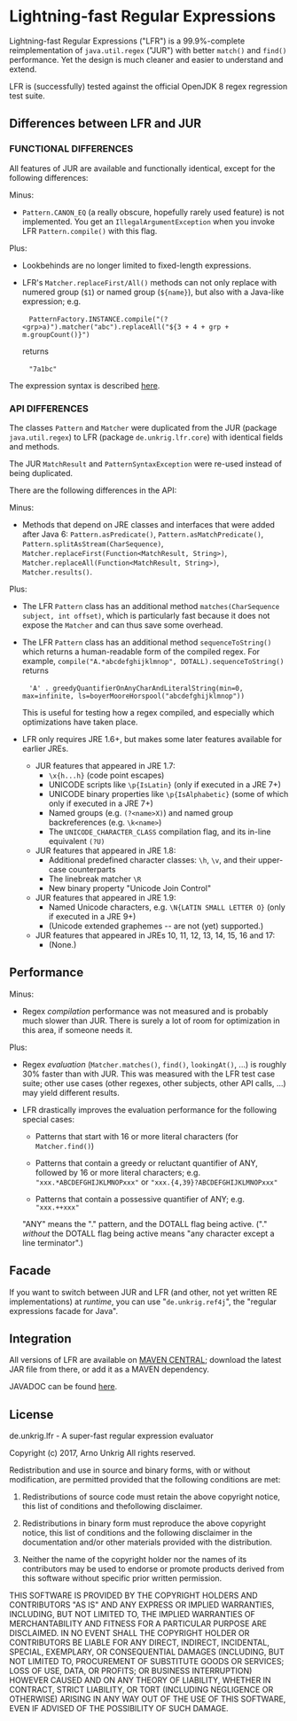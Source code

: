 # Lightning-fast Regular Expressions

Lightning-fast Regular Expressions ("LFR") is a 99.9%-complete reimplementation of `java.util.regex` ("JUR") with better `match()` and `find()` performance. Yet the design is much cleaner and easier to understand and extend.

LFR is (successfully) tested against the official OpenJDK 8 regex regression test suite.

## Differences between LFR and JUR
  
### FUNCTIONAL DIFFERENCES
  
All features of JUR are available and functionally identical, except for the following differences:

Minus:

* `Pattern.CANON_EQ` (a really obscure, hopefully rarely used feature) is not implemented. You get an `IllegalArgumentException` when you invoke LFR `Pattern.compile()` with this flag.

Plus:

* Lookbehinds are no longer limited to fixed-length expressions.

* LFR's `Matcher.replaceFirst/All()` methods can not only replace with numered group (`$1`) or named group (`${name}`), but also with a Java-like expression; e.g.

  &nbsp;&nbsp;&nbsp;`PatternFactory.INSTANCE.compile("(?<grp>a)").matcher("abc").replaceAll("${3 + 4 + grp + m.groupCount()}")`

  returns

  &nbsp;&nbsp;&nbsp;`"7a1bc"`

The expression syntax is described [here](https://aunkrig.github.io/lfr/apidocs/de/unkrig/lfr/core/Matcher.html#compileReplacement-java.lang.String-).

### API DIFFERENCES

The classes `Pattern` and `Matcher` were duplicated from the JUR (package `java.util.regex`) to LFR (package `de.unkrig.lfr.core`) with identical fields and methods.

The JUR `MatchResult` and `PatternSyntaxException` were re-used instead of being duplicated.

There are the following differences in the API:

Minus:

* Methods that depend on JRE classes and interfaces that were added after Java 6: `Pattern.asPredicate()`, `Pattern.asMatchPredicate()`, `Pattern.splitAsStream(CharSequence)`, `Matcher.replaceFirst(Function<MatchResult, String>)`, `Matcher.replaceAll(Function<MatchResult, String>)`, `Matcher.results()`.

Plus:

* The LFR `Pattern` class has an additional method `matches(CharSequence subject, int offset)`, which is particularly fast because it does not expose the `Matcher` and can thus save some overhead.

* The LFR `Pattern` class has an additional method `sequenceToString()` which returns a human-readable form of the compiled regex. For example, `compile("A.*abcdefghijklmnop", DOTALL).sequenceToString()` returns

  &nbsp;&nbsp;&nbsp;`'A' . greedyQuantifierOnAnyCharAndLiteralString(min=0, max=infinite, ls=boyerMooreHorspool("abcdefghijklmnop"))`
  
  This is useful for testing how a regex compiled, and especially which optimizations have taken place.

* LFR only requires JRE 1.6+, but makes some later features available for earlier JREs.
  * JUR features that appeared in JRE 1.7:
    * `\x{h...h}` (code point escapes)
    * UNICODE scripts like `\p{IsLatin}` (only if executed in a JRE 7+)
    * UNICODE binary properties like `\p{IsAlphabetic}` (some of which only if executed in a JRE 7+)
    * Named groups (e.g. `(?<name>X)`) and named group backreferences (e.g. `\k<name>`)
    * The `UNICODE_CHARACTER_CLASS` compilation flag, and its in-line equivalent `(?U)`
  * JUR features that appeared in JRE 1.8:
    * Additional predefined character classes: `\h`, `\v`, and their upper-case counterparts
    * The linebreak matcher `\R`
    * New binary property "Unicode Join Control"
  * JUR features that appeared in JRE 1.9:
    * Named Unicode characters, e.g. `\N{LATIN SMALL LETTER O}` (only if executed in a JRE 9+)
    * (Unicode extended graphemes -- are not (yet) supported.)
  * JUR features that appeared in JREs 10, 11, 12, 13, 14, 15, 16 and 17:
    * (None.)

## Performance

Minus:

* Regex <em>compilation</em> performance was not measured and is probably much slower than JUR. There is surely a lot of room for optimization in this area, if someone needs it.

Plus:

* Regex <em>evaluation</em> (`Matcher.matches()`, `find()`, `lookingAt()`, ...) is roughly 30% faster than with JUR. This was measured with the LFR test case suite; other use cases (other regexes, other subjects, other API calls, ...) may yield different results.

* LFR drastically improves the evaluation performance for  the following special cases:

  * Patterns that start with 16 or more literal characters (for `Matcher.find()`)

  * Patterns that contain a greedy or reluctant quantifier of ANY, followed by 16 or more literal characters; e.g. `"xxx.*ABCDEFGHIJKLMNOPxxx"` or `"xxx.{4,39}?ABCDEFGHIJKLMNOPxxx"`

  * Patterns that contain a possessive quantifier of ANY; e.g. `"xxx.++xxx"`

  "ANY" means the "." pattern, and the DOTALL flag being active. ("." *without* the DOTALL flag being active means "any character except a line terminator".)

## Facade

If you want to switch between JUR and LFR (and other, not yet written RE implementations) at *runtime*, you can use "`de.unkrig.ref4j`", the "regular expressions facade for Java".

## Integration

All versions of LFR are available on [MAVEN CENTRAL](http://search.maven.org/#search%7Cga%7C1%7Cg%3A%22de.unkrig.lfr%22); download the latest JAR file from there, or add it as a MAVEN dependency.

JAVADOC can be found [here](https://aunkrig.github.io/lfr/apidocs/index.html).

## License

de.unkrig.lfr - A super-fast regular expression evaluator

Copyright (c) 2017, Arno Unkrig
All rights reserved.

Redistribution and use in source and binary forms, with or without modification, are permitted provided that the following conditions are met:

1. Redistributions of source code must retain the above copyright notice, this list of conditions and thefollowing disclaimer.

2. Redistributions in binary form must reproduce the above copyright notice, this list of conditions and the following disclaimer in the documentation and/or other materials provided with the distribution.

3. Neither the name of the copyright holder nor the names of its contributors may be used to endorse or promote products derived from this software without specific prior written permission.

THIS SOFTWARE IS PROVIDED BY THE COPYRIGHT HOLDERS AND CONTRIBUTORS "AS IS" AND ANY EXPRESS OR IMPLIED WARRANTIES, INCLUDING, BUT NOT LIMITED TO, THE IMPLIED WARRANTIES OF MERCHANTABILITY AND FITNESS FOR A PARTICULAR PURPOSE ARE DISCLAIMED. IN NO EVENT SHALL THE COPYRIGHT HOLDER OR CONTRIBUTORS BE LIABLE FOR ANY DIRECT, INDIRECT, INCIDENTAL, SPECIAL, EXEMPLARY, OR CONSEQUENTIAL DAMAGES (INCLUDING, BUT NOT LIMITED TO, PROCUREMENT OF SUBSTITUTE GOODS OR SERVICES; LOSS OF USE, DATA, OR PROFITS; OR BUSINESS INTERRUPTION) HOWEVER CAUSED AND ON ANY THEORY OF LIABILITY, WHETHER IN CONTRACT, STRICT LIABILITY, OR TORT (INCLUDING NEGLIGENCE OR OTHERWISE) ARISING IN ANY WAY OUT OF THE USE OF THIS SOFTWARE, EVEN IF ADVISED OF THE POSSIBILITY OF SUCH DAMAGE.
